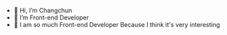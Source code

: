 - 👋 Hi, I’m Changchun
- 👀 I’m Front-end Developer
- 🌱  I am so much Front-end Developer Because I think it's very interesting


<!---
1801142494/1801142494 is a ✨ special ✨ repository because its `README.md` (this file) appears on your GitHub profile.
You can click the Preview link to take a look at your changes.
--->
